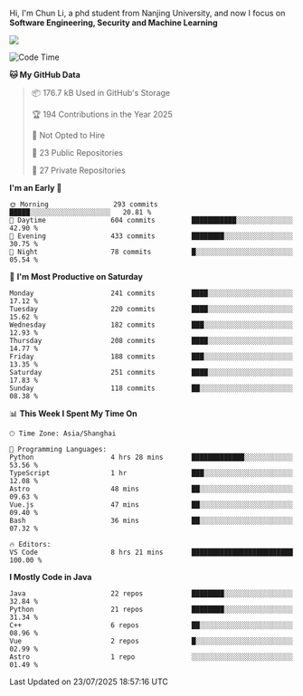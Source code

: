 Hi, I'm Chun Li, a phd student from Nanjing University, and now I focus on **Software Engineering, Security and Machine Learning**

<!--![GitHub Snake Light](https://github.com/pppppkun/pppppkun/blob/output/github-snake.svg#gh-light-mode-only)-->
<!--![GitHub Snake dark](https://github.com/pppppkun/pppppkun/blob/output/github-snake-dark.svg#gh-dark-mode-only)-->

![](https://komarev.com/ghpvc/?username=pppppkun)
<!--START_SECTION:waka-->
![Code Time](http://img.shields.io/badge/Code%20Time-2%2C186%20hrs%2025%20mins-blue)

**🐱 My GitHub Data** 

> 📦 176.7 kB Used in GitHub's Storage 
 > 
> 🏆 194 Contributions in the Year 2025
 > 
> 🚫 Not Opted to Hire
 > 
> 📜 23 Public Repositories 
 > 
> 🔑 27 Private Repositories 
 > 
**I'm an Early 🐤** 

```text
🌞 Morning                293 commits         █████░░░░░░░░░░░░░░░░░░░░   20.81 % 
🌆 Daytime                604 commits         ███████████░░░░░░░░░░░░░░   42.90 % 
🌃 Evening                433 commits         ████████░░░░░░░░░░░░░░░░░   30.75 % 
🌙 Night                  78 commits          █░░░░░░░░░░░░░░░░░░░░░░░░   05.54 % 
```
📅 **I'm Most Productive on Saturday** 

```text
Monday                   241 commits         ████░░░░░░░░░░░░░░░░░░░░░   17.12 % 
Tuesday                  220 commits         ████░░░░░░░░░░░░░░░░░░░░░   15.62 % 
Wednesday                182 commits         ███░░░░░░░░░░░░░░░░░░░░░░   12.93 % 
Thursday                 208 commits         ████░░░░░░░░░░░░░░░░░░░░░   14.77 % 
Friday                   188 commits         ███░░░░░░░░░░░░░░░░░░░░░░   13.35 % 
Saturday                 251 commits         ████░░░░░░░░░░░░░░░░░░░░░   17.83 % 
Sunday                   118 commits         ██░░░░░░░░░░░░░░░░░░░░░░░   08.38 % 
```


📊 **This Week I Spent My Time On** 

```text
🕑︎ Time Zone: Asia/Shanghai

💬 Programming Languages: 
Python                   4 hrs 28 mins       █████████████░░░░░░░░░░░░   53.56 % 
TypeScript               1 hr                ███░░░░░░░░░░░░░░░░░░░░░░   12.08 % 
Astro                    48 mins             ██░░░░░░░░░░░░░░░░░░░░░░░   09.63 % 
Vue.js                   47 mins             ██░░░░░░░░░░░░░░░░░░░░░░░   09.40 % 
Bash                     36 mins             ██░░░░░░░░░░░░░░░░░░░░░░░   07.32 % 

🔥 Editors: 
VS Code                  8 hrs 21 mins       █████████████████████████   100.00 % 
```

**I Mostly Code in Java** 

```text
Java                     22 repos            ████████░░░░░░░░░░░░░░░░░   32.84 % 
Python                   21 repos            ████████░░░░░░░░░░░░░░░░░   31.34 % 
C++                      6 repos             ██░░░░░░░░░░░░░░░░░░░░░░░   08.96 % 
Vue                      2 repos             █░░░░░░░░░░░░░░░░░░░░░░░░   02.99 % 
Astro                    1 repo              ░░░░░░░░░░░░░░░░░░░░░░░░░   01.49 % 
```




 Last Updated on 23/07/2025 18:57:16 UTC
<!--END_SECTION:waka-->
